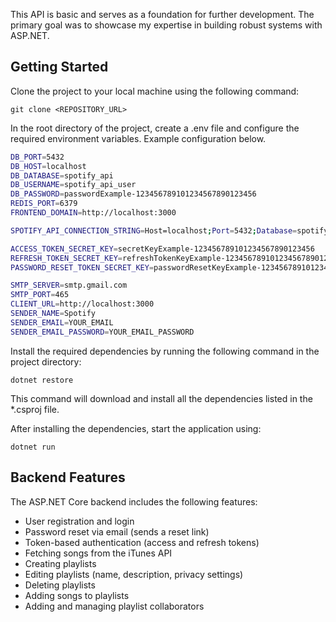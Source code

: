 This API is basic and serves as a foundation for further development. The primary goal was to showcase my expertise in building robust systems with ASP.NET.

## Getting Started
Clone the project to your local machine using the following command:
```
git clone <REPOSITORY_URL>
```

In the root directory of the project, create a .env file and configure the required environment variables. Example configuration below.
```bash
DB_PORT=5432
DB_HOST=localhost
DB_DATABASE=spotify_api
DB_USERNAME=spotify_api_user
DB_PASSWORD=passwordExample-123456789101234567890123456
REDIS_PORT=6379
FRONTEND_DOMAIN=http://localhost:3000

SPOTIFY_API_CONNECTION_STRING=Host=localhost;Port=5432;Database=spotify_api;Username=spotify_api_user;Password=passwordExample-123456789101234567890123456

ACCESS_TOKEN_SECRET_KEY=secretKeyExample-123456789101234567890123456
REFRESH_TOKEN_SECRET_KEY=refreshTokenKeyExample-123456789101234567890123456
PASSWORD_RESET_TOKEN_SECRET_KEY=passwordResetKeyExample-123456789101234567890123456

SMTP_SERVER=smtp.gmail.com
SMTP_PORT=465
CLIENT_URL=http://localhost:3000
SENDER_NAME=Spotify
SENDER_EMAIL=YOUR_EMAIL
SENDER_EMAIL_PASSWORD=YOUR_EMAIL_PASSWORD
```

Install the required dependencies by running the following command in the project directory:
```
dotnet restore
```
This command will download and install all the dependencies listed in the *.csproj file.

After installing the dependencies, start the application using:
```
dotnet run
```

## Backend Features
The ASP.NET Core backend includes the following features:

- User registration and login
- Password reset via email (sends a reset link)
- Token-based authentication (access and refresh tokens)
- Fetching songs from the iTunes API
- Creating playlists
- Editing playlists (name, description, privacy settings)
- Deleting playlists
- Adding songs to playlists
- Adding and managing playlist collaborators
